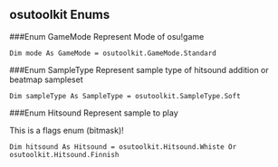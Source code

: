 osutoolkit Enums
-----------------

###Enum GameMode
Represent Mode of osu!game
```
Dim mode As GameMode = osutoolkit.GameMode.Standard
```

###Enum SampleType
Represent sample type of hitsound addition or beatmap sampleset
```
Dim sampleType As SampleType = osutoolkit.SampleType.Soft
```

###Enum Hitsound
Represent sample to play

This is a flags enum (bitmask)!
```
Dim hitsound As Hitsound = osutoolkit.Hitsound.Whiste Or osutoolkit.Hitsound.Finnish
```